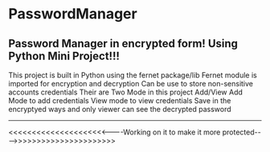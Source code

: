 # PasswordManager
Password Manager in encrypted form! Using Python Mini Project!!!
------------------------------------------------------------------
This project is built in Python using the fernet package/lib
Fernet module is imported for encryption and decryption
Can be use to store non-sensitive accounts credentials
Their are Two Mode in this project Add/View 
Add Mode to add credentials
View mode to view credentials
Save in the encryptyed ways and only viewer can see the decrypted password

-----------------------------
<<<<<<<<<<<<<<<<<<<<<----Working on it to make it more protected---->>>>>>>>>>>>>>>>>>>>>> 
